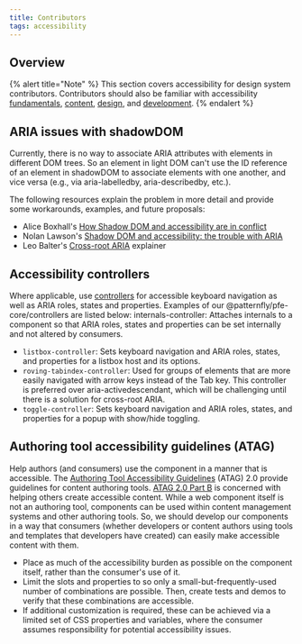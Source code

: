 ```yaml
---
title: Contributors
tags: accessibility
---
```


## Overview

{% alert title="Note" %}
This section covers accessibility for design system contributors. Contributors should also be familiar with accessibility [fundamentals](../), [content](../content), [design](../design), and [development](../design).
{% endalert %}

## ARIA issues with shadowDOM

Currently, there is no way to associate ARIA attributes with elements in different DOM trees. So an element in light DOM can't use the ID reference of an element in shadowDOM to associate elements with one another, and vice versa (e.g., via aria-labelledby, aria-describedby, etc.).

The following resources explain the problem in more detail and provide some workarounds, examples, and future proposals:
- Alice Boxhall's [How Shadow DOM and accessibility are in conflict](https://alice.pages.igalia.com/blog/how-shadow-dom-and-accessibility-are-in-conflict/)
- Nolan Lawson's [Shadow DOM and accessibility: the trouble with ARIA](https://nolanlawson.com/2022/11/28/shadow-dom-and-accessibility-the-trouble-with-aria/)
- Leo Balter's [Cross-root ARIA](https://github.com/leobalter/cross-root-aria-delegation/blob/main/explainer.md) explainer

## Accessibility controllers

Where applicable, use [controllers](https://lit.dev/docs/api/controllers/) for accessible keyboard navigation as well as ARIA roles, states and properties. Examples of our @patternfly/pfe-core/controllers are listed below:
internals-controller: Attaches internals to a component so that ARIA roles, states and properties can be set internally and not altered by consumers.
- `listbox-controller`: Sets keyboard navigation and ARIA roles, states, and properties for a listbox host and its options.
- `roving-tabindex-controller`: Used for groups of elements that are more easily navigated with arrow keys instead of the Tab key. This controller is preferred over aria-activedescendant, which will be challenging until there is a solution for cross-root ARIA.
- `toggle-controller`: Sets keyboard navigation and ARIA roles, states, and properties for a popup with show/hide toggling.


## Authoring tool accessibility guidelines (ATAG)

Help authors (and consumers) use the component in a manner that is accessible. The [Authoring Tool Accessibility Guidelines](https://www.w3.org/WAI/standards-guidelines/atag/) (ATAG) 2.0 provide guidelines for content authoring tools. [ATAG 2.0 Part B](https://www.w3.org/TR/ATAG20/#part_b) is concerned with helping others create accessible content. While a web component itself is not an authoring tool, components can be used within content management systems and other authoring tools. So, we should develop our components in a way that consumers (whether developers or content authors using tools and templates that developers have created) can easily make accessible content with them. 
- Place as much of the accessibility burden as possible on the component itself, rather than the consumer's use of it. 
- Limit the slots and properties to so only a small-but-frequently-used number of combinations are possible. Then, create tests and demos to verify that these combinations are accessible.
- If additional customization is required, these can be achieved via a limited set of CSS properties and variables, where the consumer assumes responsibility for potential accessibility issues.
